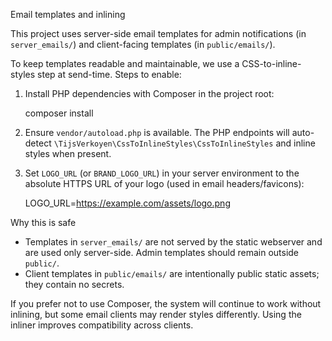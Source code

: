 Email templates and inlining

This project uses server-side email templates for admin notifications (in `server_emails/`) and client-facing templates (in `public/emails/`).

To keep templates readable and maintainable, we use a CSS-to-inline-styles step at send-time. Steps to enable:

1. Install PHP dependencies with Composer in the project root:

   composer install

2. Ensure `vendor/autoload.php` is available. The PHP endpoints will auto-detect `\TijsVerkoyen\CssToInlineStyles\CssToInlineStyles` and inline styles when present.

3. Set `LOGO_URL` (or `BRAND_LOGO_URL`) in your server environment to the absolute HTTPS URL of your logo (used in email headers/favicons):

   LOGO_URL=https://example.com/assets/logo.png

Why this is safe
- Templates in `server_emails/` are not served by the static webserver and are used only server-side. Admin templates should remain outside `public/`.
- Client templates in `public/emails/` are intentionally public static assets; they contain no secrets.

If you prefer not to use Composer, the system will continue to work without inlining, but some email clients may render styles differently. Using the inliner improves compatibility across clients.
